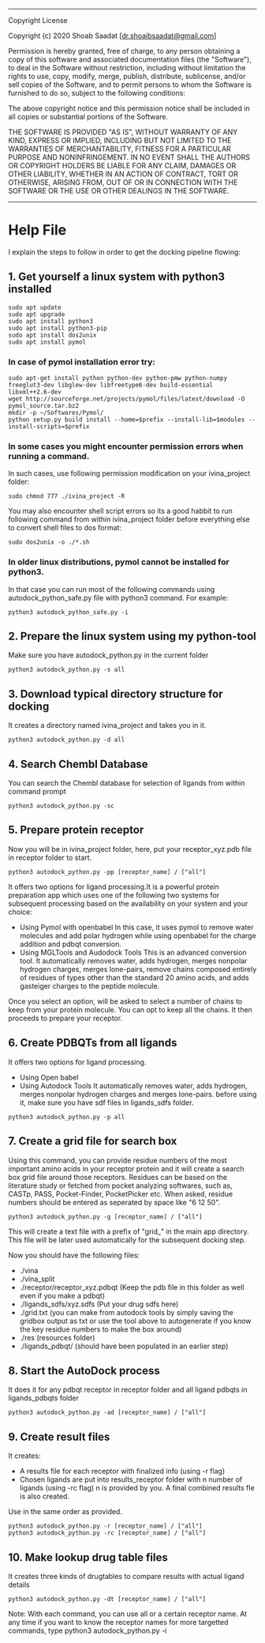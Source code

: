 __________________________________________________
Copyright License

Copyright (c) 2020 Shoab Saadat [dr.shoaibsaadat@gmail.com]

Permission is hereby granted, free of charge, to any person obtaining a copy
of this software and associated documentation files (the "Software"), to deal
in the Software without restriction, including without limitation the rights
to use, copy, modify, merge, publish, distribute, sublicense, and/or sell
copies of the Software, and to permit persons to whom the Software is
furnished to do so, subject to the following conditions:

The above copyright notice and this permission notice shall be included in all
copies or substantial portions of the Software.

THE SOFTWARE IS PROVIDED "AS IS", WITHOUT WARRANTY OF ANY KIND, EXPRESS OR
IMPLIED, INCLUDING BUT NOT LIMITED TO THE WARRANTIES OF MERCHANTABILITY,
FITNESS FOR A PARTICULAR PURPOSE AND NONINFRINGEMENT. IN NO EVENT SHALL THE
AUTHORS OR COPYRIGHT HOLDERS BE LIABLE FOR ANY CLAIM, DAMAGES OR OTHER
LIABILITY, WHETHER IN AN ACTION OF CONTRACT, TORT OR OTHERWISE, ARISING FROM,
OUT OF OR IN CONNECTION WITH THE SOFTWARE OR THE USE OR OTHER DEALINGS IN THE
SOFTWARE.
__________________________________________________

# Help File
I explain the steps to follow in order to get the docking pipeline flowing:

## 1. Get yourself a linux system with python3 installed
```
sudo apt update
sudo apt upgrade
sudo apt install python3
sudo apt install python3-pip
sudo apt install dos2unix
sudo apt install pymol
```

### In case of pymol installation error try:
```
sudo apt-get install python python-dev python-pmw python-numpy freeglut3-dev libglew-dev libfreetype6-dev build-essential libxml++2.6-dev
wget http://sourceforge.net/projects/pymol/files/latest/download -O pymol_source.tar.bz2
mkdir -p ~/Softwares/Pymol/
python setup.py build install --home=$prefix --install-lib=$modules --install-scripts=$prefix
```

### In some cases you might encounter permission errors when running a command. 
In such cases, use following permission modification on your ivina_project folder:
```
sudo chmod 777 ./ivina_project -R
```
You may also encounter shell script errors so its a good habbit to run following command from within ivina_project folder before everything else to convert shell files to dos format:
```
sudo dos2unix -o ./*.sh
```

### In older linux distributions, pymol cannot be installed for python3. 
In that case you can run most of the following commands using autodock_python_safe.py file with python3 command. For example:
```
python3 autodock_python_safe.py -i
```

## 2. Prepare the linux system using my python-tool
Make sure you have autodock_python.py in the current folder
```
python3 autodock_python.py -s all
```

## 3. Download typical directory structure for docking
It creates a directory named ivina_project and takes you in it.
```
python3 autodock_python.py -d all
```

## 4. Search Chembl Database
You can search the Chembl database for selection of ligands from within command prompt
```
python3 autodock_python.py -sc
```

## 5. Prepare protein receptor
Now you will be in ivina_project folder, here, put your receptor_xyz.pdb file in receptor folder to start.
```
python3 autodock_python.py -pp [receptor_name] / ["all"]
```
It offers two options for ligand processing.It is a powerful protein preparation app which uses one of the following two systems for subsequent processing based on the availability on your system and your choice:
- Using Pymol with openbabel
In this case, it uses pymol to remove water molecules and add polar hydrogen while using openbabel for the charge addition and pdbqt conversion.
- Using MGLTools and Audodock Tools
This is an advanced conversion tool. It automatically removes water, adds hydrogen, merges nonpolar hydrogen charges, merges lone-pairs, remove chains composed entirely of residues of types other than the standard 20 amino acids, and adds gasteiger charges to the peptide molecule.

Once you select an option, will be asked to select a number of chains to keep from your protein molecule. You can opt to keep all the chains. It then proceeds to prepare your receptor.

## 6. Create PDBQTs from all ligands
It offers two options for ligand processing.
- Using Open babel
- Using Autodock Tools
It automatically removes water, adds hydrogen, merges nonpolar hydrogen charges and merges lone-pairs. before using it, make sure you have sdf files in ligands_sdfs folder.
```
python3 autodock_python.py -p all
```

## 7. Create a grid file for search box
Using this command, you can provide residue numbers of the most important amino acids in your receptor protein and it will create a search box grid file around those receptors. Residues can be based on the literature study or fetched from pocket analyzing softwares, such as, CASTp, PASS, Pocket-Finder, PocketPicker etc. When asked, residue numbers should be entered as seperated by space like "6 12 50".
```
python3 autodock_python.py -g [receptor_name] / ["all"]
```
This will create a text file with a prefix of "grid_" in the main app directory. This file will be later used automatically for the subsequent docking step.

Now you should have the following files:
- ./vina
- ./vina_split
- ./receptor/receptor_xyz.pdbqt (Keep the pdb file in this folder as well even if you make a pdbqt)
- ./ligands_sdfs/xyz.sdfs (Put your drug sdfs here)
- ./grid.txt (you can make from autodock tools by simply saving the gridbox output as txt or use the tool above to autogenerate if you know the key residue numbers to make the box around)
- ./res (resources folder)
- ./ligands_pdbqt/ (should have been populated in an earlier step)

## 8. Start the AutoDock process
It does it for any pdbqt receptor in receptor folder and all ligand pdbqts in ligands_pdbqts folder
```
python3 autodock_python.py -ad [receptor_name] / ["all"]
```

## 9. Create result files
It creates: 
- A results file for each receptor with finalized info (using -r flag)
- Chosen ligands are put into results_receptor folder with n number of ligands (using -rc flag) n is provided by you. A final combined results fle is also created.

Use in the same order as provided.
```
python3 autodock_python.py -r [receptor_name] / ["all"]
python3 autodock_python.py -rc [receptor_name] / ["all"]
```

## 10. Make lookup drug table files
It creates three kinds of drugtables to compare results with actual ligand details
```
python3 autodock_python.py -dt [receptor_name] / ["all"]
```

Note: With each command, you can use all or a certain receptor name. At any time if you want to know the receptor names for more targetted commands, type python3 autodock_python.py -i
